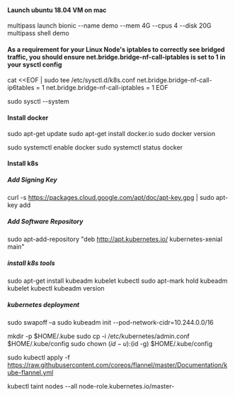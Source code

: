 #### Launch ubuntu 18.04 VM on mac 
multipass launch bionic --name demo --mem 4G --cpus 4 --disk 20G
multipass shell demo

#### As a requirement for your Linux Node's iptables to correctly see bridged traffic, you should ensure net.bridge.bridge-nf-call-iptables is set to 1 in your sysctl config

cat <<EOF | sudo tee /etc/sysctl.d/k8s.conf
net.bridge.bridge-nf-call-ip6tables = 1
net.bridge.bridge-nf-call-iptables = 1
EOF

sudo sysctl --system

#### Install docker
sudo apt-get update
sudo apt-get install docker.io
sudo docker version

sudo systemctl enable docker
sudo systemctl status docker

#### Install k8s
##### Add Signing Key
curl -s https://packages.cloud.google.com/apt/doc/apt-key.gpg | sudo apt-key add
##### Add Software Repository
sudo apt-add-repository "deb http://apt.kubernetes.io/ kubernetes-xenial main"

##### install k8s tools
sudo apt-get install kubeadm kubelet kubectl
sudo apt-mark hold kubeadm kubelet kubectl
kubeadm version

##### kubernetes deployment
sudo swapoff –a
sudo kubeadm init --pod-network-cidr=10.244.0.0/16

mkdir -p $HOME/.kube
sudo cp -i /etc/kubernetes/admin.conf $HOME/.kube/config
sudo chown $(id -u):$(id -g) $HOME/.kube/config


sudo kubectl apply -f https://raw.githubusercontent.com/coreos/flannel/master/Documentation/kube-flannel.yml


kubectl taint nodes --all node-role.kubernetes.io/master-
